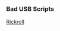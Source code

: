 ### Bad USB Scripts


[Rickroll](https://drive.google.com/uc?export=download&id=1yByFz3yUTVhlJK70iLaBS0tya31djxeZ)

